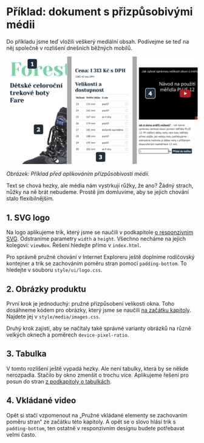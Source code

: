 # Příklad: dokument s přizpůsobivými médii

Do příkladu jsme teď vložili veškerý mediální obsah. Podívejme se teď na něj společně v rozlišení dnešních běžných mobilů. 

![Příklad před aplikováním přizpůsobivých médií](dist/images/original/vdwd/priklad-media-pred.jpg)

*Obrázek: Příklad před aplikováním přizpůsobivosti médií.*

Text se chová hezky, ale média nám vystrkují růžky, že ano? Žádný strach, nůžky na ně brát nebudeme. Prostě jim domluvíme, aby se jejich chování stalo flexibilnějším.

## 1. SVG logo

Na logo aplikujeme trik, který jsme se naučili v podkapitole [o responzivním SVG](responzivni-svg.md). Odstraníme parametry `width` a `height`. Všechno necháme na jejich kolegovi: `viewBox`. Řešení  hledejte přímo v `index.html`.

Pro správně pružné chování v Internet Exploreru ještě doplníme rodičovský kontejner a trik se zachováním poměru stran pomocí `padding-bottom`. To hledejte v souboru `style/ui/logo.css`.


## 2. Obrázky produktu

První krok je jednoduchý: pružné přizpůsobení velikosti okna. Toho dosáhneme kódem pro obrázky, který jsme se naučili [na začátku kapitoly](pruzna-media.md). Najdete jej v `style/media/images.css`.

Druhý krok zajistí, aby se načítaly také správné varianty obrázků na různě velkých oknech a poměrech `device-pixel-ratio`.


## 3. Tabulka

V tomto rozlišení ještě vypadá hezky. Ale není tabulky, která by se někde nerozpadla. Stačilo by okno zmenšit o trochu více. Aplikujeme řešení pro posun do stran [z podkapitoly o tabulkách](responzivni-tabulky.md).



## 4. Vkládané video

Opět si stačí vzpomenout na „Pružné vkládané elementy se zachovaním poměru stran“ ze začátku této kapitoly. A opět se o slovo hlásí trik s `padding-bottom`, ten ostatně v responzivním designu budete potřebavat velmi často.
